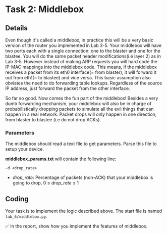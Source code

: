# Task 2: Middlebox

## Details

Even though it's called a middlebox, in practice this will be a very basic version of the router you implemented in Lab 3-5. Your middlebox will have two ports each with a single connection: one to the blaster and one for the blastee. You will do the same packet header modifications(i.e layer 2) as in  Lab 3-5. However instead of making ARP requests you will hard code the IP-MAC mappings into the middlebox code. This means, if the middlebox receives a packet from its eth0 interface(= from blaster), it will forward it out from eth1(= to blastee) and vice versa. This basic assumption also obviates the need to do forwarding table lookups. Regardless of the source IP address, just forward the packet from the other interface.

So far so good. Now comes the fun part of the middlebox! Besides a very dumb forwarding mechanism, your middlebox will also be in charge of probabilistically dropping packets to simulate all the evil things that can happen in a real network. Packet drops will only happen in one direction, from blaster to blastee (i.e do not drop ACKs). 

### Parameters

The middlebox should read a text file to get parameters. Parse this file to setup your device.

**middlebox_params.txt** will contain the following line:

    -d <drop_rate>

* *drop_rate*: Percentage of packets (non-ACK) that your middlebox is going to drop, 0 ≤ *drop_rate* ≤ 1

## Coding

Your task is to implement the logic described above. The start file is named `lab_6/middlebox.py`.

✅ In the report, show how you implement the features of middlebox.
